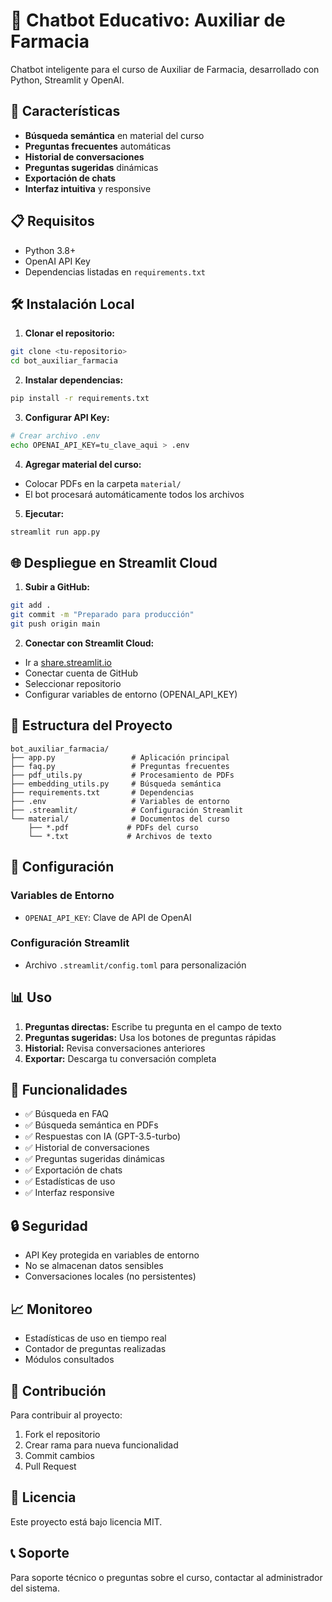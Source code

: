 # 🤖 Chatbot Educativo: Auxiliar de Farmacia

Chatbot inteligente para el curso de Auxiliar de Farmacia, desarrollado con Python, Streamlit y OpenAI.

## 🚀 Características

- **Búsqueda semántica** en material del curso
- **Preguntas frecuentes** automáticas
- **Historial de conversaciones**
- **Preguntas sugeridas** dinámicas
- **Exportación de chats**
- **Interfaz intuitiva** y responsive

## 📋 Requisitos

- Python 3.8+
- OpenAI API Key
- Dependencias listadas en `requirements.txt`

## 🛠️ Instalación Local

1. **Clonar el repositorio:**
```bash
git clone <tu-repositorio>
cd bot_auxiliar_farmacia
```

2. **Instalar dependencias:**
```bash
pip install -r requirements.txt
```

3. **Configurar API Key:**
```bash
# Crear archivo .env
echo OPENAI_API_KEY=tu_clave_aqui > .env
```

4. **Agregar material del curso:**
- Colocar PDFs en la carpeta `material/`
- El bot procesará automáticamente todos los archivos

5. **Ejecutar:**
```bash
streamlit run app.py
```

## 🌐 Despliegue en Streamlit Cloud

1. **Subir a GitHub:**
```bash
git add .
git commit -m "Preparado para producción"
git push origin main
```

2. **Conectar con Streamlit Cloud:**
- Ir a [share.streamlit.io](https://share.streamlit.io)
- Conectar cuenta de GitHub
- Seleccionar repositorio
- Configurar variables de entorno (OPENAI_API_KEY)

## 📁 Estructura del Proyecto

```
bot_auxiliar_farmacia/
├── app.py                 # Aplicación principal
├── faq.py                 # Preguntas frecuentes
├── pdf_utils.py           # Procesamiento de PDFs
├── embedding_utils.py     # Búsqueda semántica
├── requirements.txt       # Dependencias
├── .env                   # Variables de entorno
├── .streamlit/            # Configuración Streamlit
└── material/              # Documentos del curso
    ├── *.pdf             # PDFs del curso
    └── *.txt             # Archivos de texto
```

## 🔧 Configuración

### Variables de Entorno
- `OPENAI_API_KEY`: Clave de API de OpenAI

### Configuración Streamlit
- Archivo `.streamlit/config.toml` para personalización

## 📊 Uso

1. **Preguntas directas:** Escribe tu pregunta en el campo de texto
2. **Preguntas sugeridas:** Usa los botones de preguntas rápidas
3. **Historial:** Revisa conversaciones anteriores
4. **Exportar:** Descarga tu conversación completa

## 🎯 Funcionalidades

- ✅ Búsqueda en FAQ
- ✅ Búsqueda semántica en PDFs
- ✅ Respuestas con IA (GPT-3.5-turbo)
- ✅ Historial de conversaciones
- ✅ Preguntas sugeridas dinámicas
- ✅ Exportación de chats
- ✅ Estadísticas de uso
- ✅ Interfaz responsive

## 🔒 Seguridad

- API Key protegida en variables de entorno
- No se almacenan datos sensibles
- Conversaciones locales (no persistentes)

## 📈 Monitoreo

- Estadísticas de uso en tiempo real
- Contador de preguntas realizadas
- Módulos consultados

## 🤝 Contribución

Para contribuir al proyecto:
1. Fork el repositorio
2. Crear rama para nueva funcionalidad
3. Commit cambios
4. Pull Request

## 📄 Licencia

Este proyecto está bajo licencia MIT.

## 📞 Soporte

Para soporte técnico o preguntas sobre el curso, contactar al administrador del sistema. 